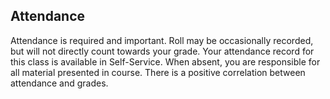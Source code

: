 ## Attendance

Attendance is required and important. Roll may be occasionally recorded,
but will not directly count towards your grade. Your attendance record for
this class is available in Self-Service. When absent, you are responsible
for all material presented in course. There is a positive correlation between
attendance and grades.
